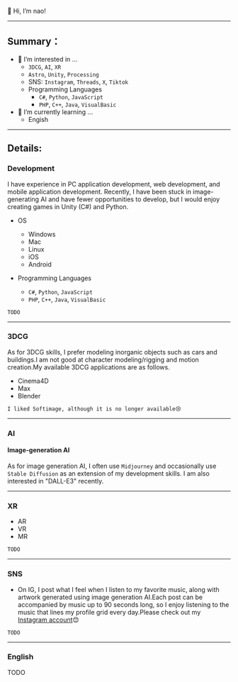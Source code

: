 👋 Hi, I’m nao!

---

## Summary：

- 👀 I’m interested in ...
  - `3DCG`, `AI`, `XR` 
  - `Astro`, `Unity`, `Processing`
  - SNS: `Instagram`, `Threads`, `X`, `Tiktok`
  - Programming Languages
    - `C#`, `Python`, `JavaScript`
    - `PHP`, `C++`, `Java`, `VisualBasic`
- 🌱 I’m currently learning ...
  - Engish

---

## Details:
### Development

I have experience in PC application development, web development, and mobile application development. Recently, I have been stuck in image-generating AI and have fewer opportunities to develop, but I would enjoy creating games in Unity (C#) and Python.

- OS
  - Windows
  - Mac
  - Linux
  - iOS
  - Android

- Programming Languages
  - `C#`, `Python`, `JavaScript`
  - `PHP`, `C++`, `Java`, `VisualBasic`

`TODO`

---

### 3DCG
As for 3DCG skills,  I prefer modeling inorganic objects such as cars and buildings.I am not good at character modeling/rigging and motion creation.My available 3DCG applications are as follows.

- Cinema4D
- Max
- Blender

```I liked Softimage, although it is no longer available😢```

---
### AI
#### Image-generation AI
As for image generation AI, I often use `Midjourney` and occasionally use `Stable Diffusion` as an extension of my development skills. I am also interested in "DALL-E3" recently.

---

### XR
- AR
- VR
- MR

`TODO`

---

### SNS
- On IG, I post what I feel when I listen to my favorite music, along with artwork generated using image generation AI.Each post can be accompanied by music up to 90 seconds long, so I enjoy listening to the music that lines my profile grid every day.Please check out my [Instagram account](https://www.instagram.com/nao_anm.msc.jpn/)😊

`TODO`

---

### English
TODO

<!---
nao-anm-msc-jpn/nao-anm-msc-jpn is a ✨ special ✨ repository because its `README.md` (this file) appears on your GitHub profile.
You can click the Preview link to take a look at your changes.
--->
